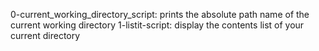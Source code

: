 0-current_working_directory_script: prints the absolute path name of the current working directory
1-listit-script: display the contents list of your current directory
